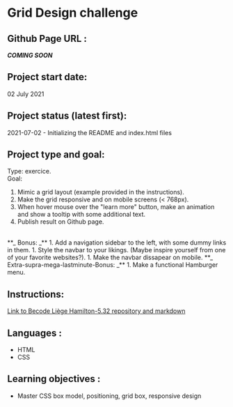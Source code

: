 # Grid Design challenge

## Github Page URL :
**_COMING SOON_**

## Project start date:
02 July 2021

## Project status (latest first):
2021-07-02 - Initializing the README and index.html files 

## Project type and goal:
Type: exercice. <br> 
Goal:<br>
1. Mimic a grid layout (example provided in the instructions). 
1. Make the grid responsive and on mobile screens (< 768px).
1. When hover mouse over the "learn more" button, make an animation and show a tooltip with some additional text.
1. Publish result on Github page.
<br>
**_ Bonus: _**
1. Add a navigation sidebar to the left, with some dummy links in them.
1. Style the navbar to your likings. (Maybe inspire yourself from one of your favorite websites?).
1. Make the navbar dissapear on mobile.
**_ Extra-supra-mega-lastminute-Bonus: _**
1. Make a functional Hamburger menu.


## Instructions: 
[Link to Becode Liège Hamilton-5.32 repository and markdown](https://github.com/becodeorg/LIE-Hamilton-5.32/tree/master/01-main-course/01-the-field/04-html-css/02-css/01-grid)

## Languages :
+ HTML
+ CSS

## Learning objectives :
+ Master CSS box model, positioning, grid box, responsive design

